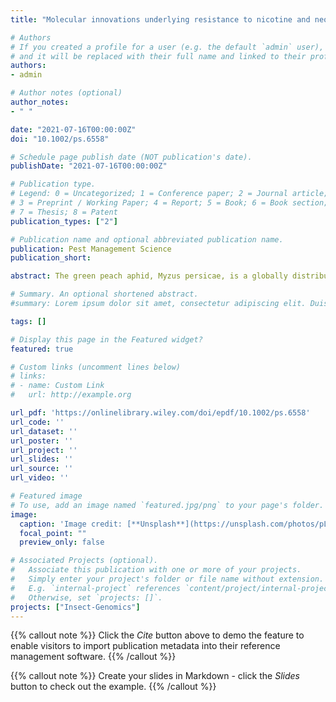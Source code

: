 ```yaml
---
title: "Molecular innovations underlying resistance to nicotine and neonicotinoids in the aphid Myzus persicae"

# Authors
# If you created a profile for a user (e.g. the default `admin` user), write the username (folder name) here 
# and it will be replaced with their full name and linked to their profile.
authors:
- admin

# Author notes (optional)
author_notes:
- " "

date: "2021-07-16T00:00:00Z"
doi: "10.1002/ps.6558"

# Schedule page publish date (NOT publication's date).
publishDate: "2021-07-16T00:00:00Z"

# Publication type.
# Legend: 0 = Uncategorized; 1 = Conference paper; 2 = Journal article;
# 3 = Preprint / Working Paper; 4 = Report; 5 = Book; 6 = Book section;
# 7 = Thesis; 8 = Patent
publication_types: ["2"]

# Publication name and optional abbreviated publication name.
publication: Pest Management Science
publication_short:

abstract: The green peach aphid, Myzus persicae, is a globally distributed highly damaging crop pest. This species has demonstrated an exceptional ability to evolve resistance to both synthetic insecticides used for control, and natural insecticides produced by certain plants as a chemical defence against insect attack. Here we review work characterising the evolution of resistance in M. persicae to the natural insecticide nicotine and the structurally related class of synthetic neonicotinoid insecticides. We outline how research on this topic has provided insights into long-standing questions of both evolutionary and applied importance. These include questions pertaining to the origins of novel traits, the number and nature of mutational events or “adaptive steps” underlying the evolution of new phenotypes, and whether host plant adaptations can be co-opted to confer resistance to synthetic insecticides. Finally, research on the molecular mechanisms underlying insecticide resistance in M. persicae has generated several outstanding questions on the genetic architecture of resistance to both natural and synthetic xenobiotics, and we conclude by identifying key knowledge gaps for future research.

# Summary. An optional shortened abstract.
#summary: Lorem ipsum dolor sit amet, consectetur adipiscing elit. Duis posuere tellus ac convallis placerat. Proin tincidunt magna sed ex sollicitudin condimentum.

tags: []

# Display this page in the Featured widget?
featured: true

# Custom links (uncomment lines below)
# links:
# - name: Custom Link
#   url: http://example.org

url_pdf: 'https://onlinelibrary.wiley.com/doi/epdf/10.1002/ps.6558'
url_code: ''
url_dataset: ''
url_poster: ''
url_project: ''
url_slides: ''
url_source: ''
url_video: ''

# Featured image
# To use, add an image named `featured.jpg/png` to your page's folder. 
image:
  caption: 'Image credit: [**Unsplash**](https://unsplash.com/photos/pLCdAaMFLTE)'
  focal_point: ""
  preview_only: false

# Associated Projects (optional).
#   Associate this publication with one or more of your projects.
#   Simply enter your project's folder or file name without extension.
#   E.g. `internal-project` references `content/project/internal-project/index.md`.
#   Otherwise, set `projects: []`.
projects: ["Insect-Genomics"]
---
```


{{% callout note %}}
Click the *Cite* button above to demo the feature to enable visitors to import publication metadata into their reference management software.
{{% /callout %}}

{{% callout note %}}
Create your slides in Markdown - click the *Slides* button to check out the example.
{{% /callout %}}
